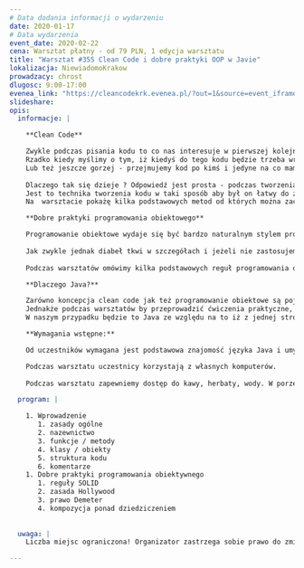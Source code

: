 ```yaml
---
# Data dodania informacji o wydarzeniu
date: 2020-01-17
# Data wydarzenia
event_date: 2020-02-22
cena: Warsztat płatny - od 79 PLN, 1 edycja warsztatu
title: "Warsztat #355 Clean Code i dobre praktyki OOP w Javie"
lokalizacja: NiewiadomoKrakow
prowadzacy: chrost
dlugosc: 9:00-17:00
evenea_link: "https://cleancodekrk.evenea.pl/?out=1&source=event_iframe"
slideshare:
opis:
  informacje: |

    **Clean Code** 

    Zwykle podczas pisania kodu to co nas interesuje w pierwszej kolejności to to, aby nasz program zrobił to czego od niego oczekujemy i abyśmy zmieścili się w deadline, jakie narzucił nam klient.
    Rzadko kiedy myślimy o tym, iż kiedyś do tego kodu będzie trzeba wrócić za jakiś czas i coś w nim zmienić. Zazwyczaj wtedy okazuje się, że sami nie rozumiemy tego co stworzyliśmy.
    Lub też jeszcze gorzej - przejmujemy kod po kimś i jedyne na co mamy ochotę po jego zobaczeniu to przepisanie go od zera (na co oczywiście nigdy nie ma czasu)
    
    Dlaczego tak się dzieje ? Odpowiedź jest prosta - podczas tworzenia programu nie zastosowaliśmy (lub nasz poprzednik) czegoś takiego jak Clean Code. 
    Jest to technika tworzenia kodu w taki sposób aby był on łatwy do zrozumienia i równie łatwy do wproawdzenia zmian. 
    Na  warsztacie pokażę kilka podstawowych metod od których można zacząć aby nasz kod można było nazwać czystym kodem i uniknąć wytykania nas palcami przez nieszczęśników, którzy kiedyś go przejmą.

    **Dobre praktyki programowania obiektowego**

    Programowanie obiektowe wydaje się być bardzo naturalnym stylem programowania - tworzymy w naszym kodzie obiekty odpowiadające prawdziwym bytom a następnie definujemy interakcje jakie chcemy aby między nimi zachodziły.
      
    Jak zwykle jednak diabeł tkwi w szczegółach i jeżeli nie zastosujemy się do paru podstawowych zasad, doprowadzimy do sytuacji, w ktorej relatywnie proste zadanie jakie ma wykonać nasz program skończy się nadspodziewanie zawiłym i trudnym w utrzymaniu kodem.
     
    Podczas warsztatów omówimy kilka podstawowych reguł programowania obiektowego, których znajomość zaoszczędzi nam powyższych problemów.

    **Dlaczego Java?**

    Zarówno koncepcja clean code jak też programowanie obiektowe są pojęciami absolutnie niezależnymi od konkretnego języka programowania.
    Jednakże podczas warsztatów by przeprowadzić ćwiczenia praktyczne, musimy wybrać jakiś język. 
    W naszym przypadku będzie to Java ze względu na to iż z jednej strony jest obecnie jednym z najpopularniejszych języków, a z drugiej strony jest zorientowana obiektowo.

    **Wymagania wstępne:**

    Od uczestników wymagana jest podstawowa znajomość języka Java i umysł otwarty na zmiany :)

    Podczas warsztatu uczestnicy korzystają z własnych komputerów.
    
    Podczas warsztatu zapewniemy dostęp do kawy, herbaty, wody. W porze obiadowej zapewniamy pizzę w wersji mięsnej lub wegatariańskiej.

  program: |

    1. Wprowadzenie
       1. zasady ogólne
       2. nazewnictwo
       3. funkcje / metody 
       4. klasy / obiekty
       5. struktura kodu
       6. komentarze      
    1. Dobre praktyki programowania obiektywnego
       1. reguły SOLID 
       2. zasada Hollywood
       3. prawo Demeter
       4. kompozycja ponad dziedziczeniem 
    
    
  uwaga: |
    Liczba miejsc ograniczona! Organizator zastrzega sobie prawo do zmiany lokalizacji wydarzenia oraz jego odwołania w przypadku niezgłoszenia się minimalnej liczby uczestników.

---
```

